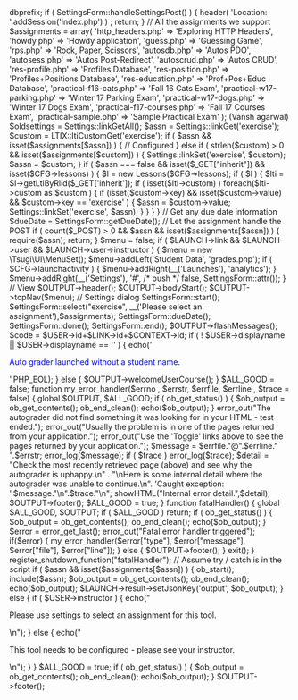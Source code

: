 <?php
require_once "../config.php";

use \Tsugi\Core\Settings;
use \Tsugi\Core\LTIX;
use \Tsugi\UI\SettingsForm;
use \Tsugi\UI\Lessons;

$LAUNCH = LTIX::requireData();
$p = $CFG->dbprefix;

if ( SettingsForm::handleSettingsPost() ) {
    header( 'Location: '.addSession('index.php') ) ;
    return;
}

// All the assignments we support
$assignments = array(
    'http_headers.php' => 'Exploring HTTP Headers',
    'howdy.php' => 'Howdy application', 
    'guess.php' => 'Guessing Game',
    'rps.php' => 'Rock, Paper, Scissors',
    'autosdb.php' => 'Autos PDO',
    'autosess.php' => 'Autos Post-Redirect',
    'autoscrud.php' => 'Autos CRUD',
    'res-profile.php' => 'Profiles Database',
    'res-position.php' => 'Profiles+Positions Database',
    'res-education.php' => 'Prof+Pos+Educ Database',
    'practical-f16-cats.php' => 'Fall 16 Cats Exam',
    'practical-w17-parking.php' => 'Winter 17 Parking Exam',
    'practical-w17-dogs.php' => 'Winter 17 Dogs Exam',
    'practical-f17-courses.php' => 'Fall 17 Courses Exam',
    'practical-sample.php' => 'Sample Practical Exam'
);
(Vansh agarwal)
$oldsettings = Settings::linkGetAll();

$assn = Settings::linkGet('exercise');
$custom = LTIX::ltiCustomGet('exercise');
if ( $assn && isset($assignments[$assn]) ) {
    // Configured
} else if ( strlen($custom) > 0 && isset($assignments[$custom]) ) {
    Settings::linkSet('exercise', $custom);
    $assn = $custom;
}


if ( $assn === false && isset($_GET["inherit"]) && isset($CFG->lessons) ) {
    $l = new Lessons($CFG->lessons);
    if ( $l ) {
        $lti = $l->getLtiByRlid($_GET['inherit']);
        if ( isset($lti->custom) ) foreach($lti->custom as $custom ) {
            if (isset($custom->key) && isset($custom->value) && $custom->key == 'exercise' ) {
                $assn = $custom->value;
                Settings::linkSet('exercise', $assn);
            }
        }
    }
}

// Get any due date information
$dueDate = SettingsForm::getDueDate();
// Let the assignment handle the POST
if ( count($_POST) > 0 && $assn && isset($assignments[$assn]) ) {
    require($assn);
    return;
}

$menu = false;
if ( $LAUNCH->link && $LAUNCH->user && $LAUNCH->user->instructor ) {
    $menu = new \Tsugi\UI\MenuSet();
    $menu->addLeft('Student Data', 'grades.php');
    if ( $CFG->launchactivity ) {
        $menu->addRight(__('Launches'), 'analytics');
    }
    $menu->addRight(__('Settings'), '#', /* push */ false, SettingsForm::attr());
}

// View
$OUTPUT->header();
$OUTPUT->bodyStart();
$OUTPUT->topNav($menu);

// Settings dialog
SettingsForm::start();
SettingsForm::select("exercise", __('Please select an assignment'),$assignments);
SettingsForm::dueDate();
SettingsForm::done();
SettingsForm::end();

$OUTPUT->flashMessages();

$code = $USER->id+$LINK->id+$CONTEXT->id;
if ( ! $USER->displayname || $USER->displayname == '' ) {
    echo('<p style="color:blue;">Auto grader launched without a student name.</p>'.PHP_EOL);
} else {
    $OUTPUT->welcomeUserCourse();
}

$ALL_GOOD = false;

function my_error_handler($errno , $errstr, $errfile, $errline , $trace = false)
{
    global $OUTPUT, $ALL_GOOD;
    if ( ob_get_status() ) {
        $ob_output = ob_get_contents();
        ob_end_clean();
        echo($ob_output);
    }
    error_out("The autograder did not find something it was looking for in your HTML - test ended.");
    error_out("Usually the problem is in one of the pages returned from your application.");
    error_out("Use the 'Toggle' links above to see the pages returned by your application.");
    $message = $errfile."@".$errline." ".$errstr;
    error_log($message);
    if ( $trace ) error_log($trace);
    $detail = 
        "Check the most recently retrieved page (above) and see why the autograder is uphappy.\n" .
        "\nHere is some internal detail where the autograder was unable to continue.\n".
        'Caught exception: '.$message."\n".$trace."\n";
    showHTML("Internal error detail.",$detail);
    $OUTPUT->footer();
    $ALL_GOOD = true;
}

function fatalHandler() {
    global $ALL_GOOD, $OUTPUT;
    if ( $ALL_GOOD ) return;
    if ( ob_get_status() ) {
        $ob_output = ob_get_contents();
        ob_end_clean();
        echo($ob_output);
    }
    $error = error_get_last();
    error_out("Fatal error handler triggered");
    if($error) {
        my_error_handler($error["type"], $error["message"], $error["file"], $error["line"]);
    } else {
        $OUTPUT->footer();
    }
    exit();
}
register_shutdown_function("fatalHandler");

// Assume try / catch is in the script
if ( $assn && isset($assignments[$assn]) ) {
    ob_start();
    include($assn);
    $ob_output = ob_get_contents();
    ob_end_clean();
    echo($ob_output);

    $LAUNCH->result->setJsonKey('output', $ob_output);
} else {
    if ( $USER->instructor ) {
        echo("<p>Please use settings to select an assignment for this tool.</p>\n");
    } else {
        echo("<p>This tool needs to be configured - please see your instructor.</p>\n");
    }
}

$ALL_GOOD = true;
if ( ob_get_status() ) {
    $ob_output = ob_get_contents();
    ob_end_clean();
    echo($ob_output);
}

$OUTPUT->footer();


